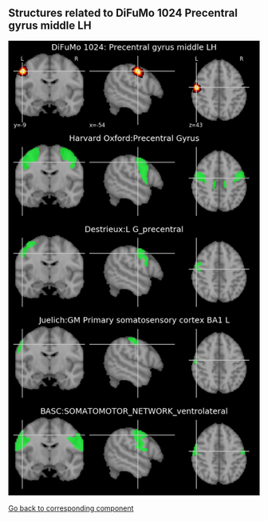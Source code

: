 


## Structures related to DiFuMo 1024 Precentral gyrus middle LH

![436](436.jpg "Structures related to DiFuMo 1024 Precentral gyrus middle LH")

[Go back to corresponding component](https://parietal-inria.github.io/DiFuMo/1024/html/436.html)
